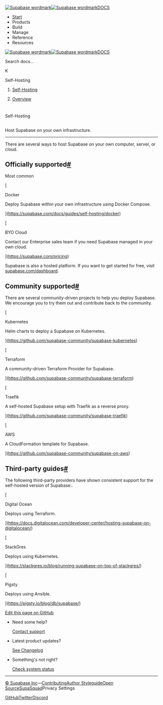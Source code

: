 [![Supabase wordmark](https://supabase.com/docs/_next/image?url=%2Fdocs%2Fsupabase-dark.svg&w=256&q=75&dpl=dpl_5BYG5BkQhU19GEfZfhcgAbeGcRQo)![Supabase wordmark](https://supabase.com/docs/_next/image?url=%2Fdocs%2Fsupabase-light.svg&w=256&q=75&dpl=dpl_5BYG5BkQhU19GEfZfhcgAbeGcRQo)DOCS](https://supabase.com/docs)

-   [Start](https://supabase.com/docs/guides/getting-started)
-   Products
-   Build
-   Manage
-   Reference
-   Resources

[![Supabase wordmark](https://supabase.com/docs/_next/image?url=%2Fdocs%2Fsupabase-dark.svg&w=256&q=75&dpl=dpl_5BYG5BkQhU19GEfZfhcgAbeGcRQo)![Supabase wordmark](https://supabase.com/docs/_next/image?url=%2Fdocs%2Fsupabase-light.svg&w=256&q=75&dpl=dpl_5BYG5BkQhU19GEfZfhcgAbeGcRQo)DOCS](https://supabase.com/docs)

Search docs...

K

Self-Hosting

1.  [Self-Hosting](https://supabase.com/docs/guides/self-hosting)

3.  [Overview](https://supabase.com/docs/guides/self-hosting)

# 

Self-Hosting

## 

Host Supabase on your own infrastructure.

* * *

There are several ways to host Supabase on your own computer, server, or cloud.

## Officially supported[#](#officially-supported)

Most common

[

Docker

Deploy Supabase within your own infrastructure using Docker Compose.





](https://supabase.com/docs/guides/self-hosting/docker)

[

BYO Cloud

Contact our Enterprise sales team if you need Supabase managed in your own cloud.



](https://supabase.com/pricing)

Supabase is also a hosted platform. If you want to get started for free, visit [supabase.com/dashboard](https://supabase.com/dashboard).

## Community supported[#](#community-supported)

There are several community-driven projects to help you deploy Supabase. We encourage you to try them out and contribute back to the community.

[

Kubernetes

Helm charts to deploy a Supabase on Kubernetes.



](https://github.com/supabase-community/supabase-kubernetes)

[

Terraform

A community-driven Terraform Provider for Supabase.



](https://github.com/supabase-community/supabase-terraform)

[

Traefik

A self-hosted Supabase setup with Traefik as a reverse proxy.



](https://github.com/supabase-community/supabase-traefik)

[

AWS

A CloudFormation template for Supabase.



](https://github.com/supabase-community/supabase-on-aws)

## Third-party guides[#](#third-party-guides)

The following third-party providers have shown consistent support for the self-hosted version of Supabase:.

[

Digital Ocean

Deploys using Terraform.



](https://docs.digitalocean.com/developer-center/hosting-supabase-on-digitalocean/)

[

StackGres

Deploys using Kubernetes.



](https://stackgres.io/blog/running-supabase-on-top-of-stackgres/)

[

Pigsty

Deploys using Ansible.



](https://pigsty.io/blog/db/supabase/)

[Edit this page on GitHub](https://github.com/supabase/supabase/blob/master/apps/docs/content/guides/self-hosting.mdx)

-   Need some help?
    
    [Contact support](https://supabase.com/support)
-   Latest product updates?
    
    [See Changelog](https://supabase.com/changelog)
-   Something's not right?
    
    [Check system status](https://status.supabase.com/)

* * *

[© Supabase Inc](https://supabase.com/)—[Contributing](https://github.com/supabase/supabase/blob/master/apps/docs/DEVELOPERS.md)[Author Styleguide](https://github.com/supabase/supabase/blob/master/apps/docs/CONTRIBUTING.md)[Open Source](https://supabase.com/open-source)[SupaSquad](https://supabase.com/supasquad)Privacy Settings

[GitHub](https://github.com/supabase/supabase)[Twitter](https://twitter.com/supabase)[Discord](https://discord.supabase.com/)